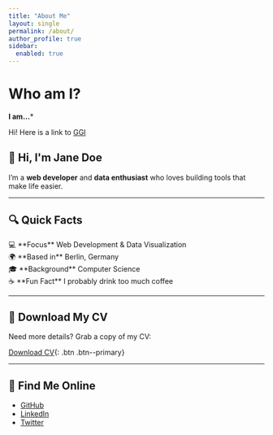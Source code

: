 ```yaml
---
title: "About Me"
layout: single
permalink: /about/
author_profile: true
sidebar:
  enabled: true
---
```


# Who am I?

**I am...***

Hi! Here is a link to [GGI](https://www.ggi.infn.it)


## 👋 Hi, I'm Jane Doe

I’m a **web developer** and **data enthusiast** who loves building tools that make life easier.

---

## 🔍 Quick Facts

<div class="grid__wrapper">

<div class="grid__item" markdown="1">
💻  
**Focus**  
Web Development & Data Visualization
</div>

<div class="grid__item" markdown="1">
🌍  
**Based in**  
Berlin, Germany
</div>

<div class="grid__item" markdown="1">
🎓  
**Background**  
Computer Science
</div>

<div class="grid__item" markdown="1">
☕  
**Fun Fact**  
I probably drink too much coffee
</div>

</div>

---

## 📄 Download My CV
Need more details? Grab a copy of my CV:

[Download CV](/assets/files/CV.pdf){: .btn .btn--primary}

---

## 🔗 Find Me Online
- [GitHub](https://github.com/yourusername)  
- [LinkedIn](https://linkedin.com/in/yourusername)  
- [Twitter](https://twitter.com/yourusername)
